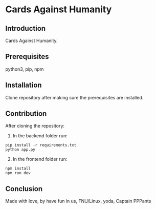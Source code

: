 # Cards Against Humanity

## Introduction
Cards Against Humanity.

## Prerequisites
python3, pip, npm

## Installation
Clone repository after making sure the prerequisites are installed.

## Contribution
After cloning the repository:
1. In the backend folder run:
```
pip install -r requirements.txt 
python app.py
```
2. In the frontend folder run:
```
npm install
npm run dev
```

## Conclusion
Made with love,
by have fun in us, FNU/Linux, yoda, Captain PPPants
